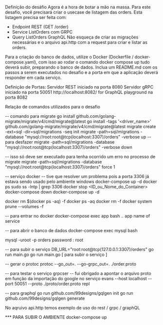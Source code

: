 Definição do desáfio
Agora é a hora de botar a mão na massa. Para este desafio, você precisará criar o usecase de listagem das orders.
Esta listagem precisa ser feita com:
- Endpoint REST (GET /order)
- Service ListOrders com GRPC
- Query ListOrders GraphQL
Não esqueça de criar as migrações necessárias e o arquivo api.http com a request para criar e listar as orders.

Para a criação do banco de dados, utilize o Docker (Dockerfile / docker-compose.yaml), com isso ao rodar o comando docker compose up tudo deverá subir, preparando o banco de dados.
Inclua um README.md com os passos a serem executados no desafio e a porta em que a aplicação deverá responder em cada serviço.

Definição de Portas:
Servidor REST iniciado na porta 8080
Servidor gRPC iniciado na porta 50051
http://localhost:8082/ for GraphQL playground na porta 8082

Relação de comandos utilizados para o desafio

-- comando para migrate
go install github.com/golang-migrate/migrate/v4/cmd/migrate@latest
go install -tags '<driver_name>' github.com/golang-migrate/migrate/v4/cmd/migrate@latest
migrate create -ext=sql -dir=sql/migrations -seq init
migrate -path=sql/migrations -database "mysql://root:root@tcp(localhost:3307)/orders" -verbose up
-- para desfazer
migrate -path=sql/migrations -database "mysql://root:root@tcp(localhost:3307)/orders" -verbose down

-- isso só deve ser executado para tenha ocorrido um erro no processo de migrate
migrate -path=sql/migrations -database "mysql://root:root@tcp(localhost:3307)/orders" force 1

-- serviço docker
-- tive que resolver um problema pois a porta 3306 já estava sendo usado pelo ambiente windows
docker-compose up -d
docker ps
sudo ss -lntp | grep 3306
docker stop <ID_ou_Nome_do_Container>
docker-compose down
docker-compose up -d

docker rm $(docker ps -aq) -f
docker ps -aq
docker rm -f
docker system prune --volumes -f

-- para entrar no docker
docker-compose exec app bash
.. app name of service


-- para abrir o banco de dados
docker-compose exec mysql bash

mysql -uroot -p orders
password : root

 -- para subir o serviço
 DB_URL="root:root@tcp(127.0.0.1:3307)/orders" go run main.go
 go run main.go [ para subir o serviço ]

 -- gerar o protoc
  protoc --go_out=. --go-grpc_out=. ./order.proto

-- para testar o serviço grpcser
-- fui obrigado a apontar o arquivo proto em função da importação do google no serviço
 evans --host localhost --port 50051 --proto ./proto/order.proto repl  

 -- para graphql
  go run github.com/99designs/gqlgen init
  go run github.com/99designs/gqlgen generate


No aqruivo api.http temos exemplo de uso do rest / grpc / graphQL


*** PARA SUBIR O AMBIENTE
docker-compose up